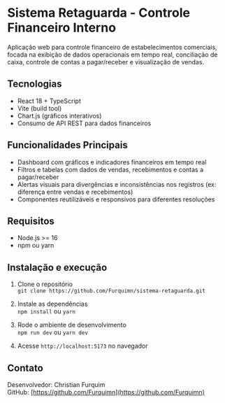 # Sistema Retaguarda - Controle Financeiro Interno

Aplicação web para controle financeiro de estabelecimentos comerciais, focada na exibição de dados operacionais em tempo real, conciliação de caixa, controle de contas a pagar/receber e visualização de vendas.

## Tecnologias

- React 18 + TypeScript
- Vite (build tool)
- Chart.js (gráficos interativos)
- Consumo de API REST para dados financeiros

## Funcionalidades Principais

- Dashboard com gráficos e indicadores financeiros em tempo real  
- Filtros e tabelas com dados de vendas, recebimentos e contas a pagar/receber  
- Alertas visuais para divergências e inconsistências nos registros (ex: diferença entre vendas e recebimentos)  
- Componentes reutilizáveis e responsivos para diferentes resoluções

## Requisitos

- Node.js >= 16
- npm ou yarn

## Instalação e execução

1. Clone o repositório  
   `git clone https://github.com/Furquimn/sistema-retaguarda.git`

2. Instale as dependências  
   `npm install` ou `yarn`

3. Rode o ambiente de desenvolvimento  
   `npm run dev` ou `yarn dev`

4. Acesse `http://localhost:5173` no navegador

## Contato

Desenvolvedor: Christian Furquim  
GitHub: [https://github.com/Furquimn](https://github.com/Furquimn)  



